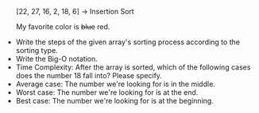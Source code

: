 <div>
        <ul>

<p font color="yellow">[22, 27, 16, 2, 18, 6] -> Insertion Sort</p>
<p>My favorite color is <del>blue</del> red.</p>


<li>Write the steps of the given array's sorting process according to the sorting type.
<li>Write the Big-O notation.
<li>Time Complexity: After the array is sorted, which of the following cases does the number 18 fall into? Please specify.
<li>Average case: The number we're looking for is in the middle. </li>
<li>Worst case: The number we're looking for is at the end.</li>
<li>Best case: The number we're looking for is at the beginning.</li>
        </ul>
 </div>

